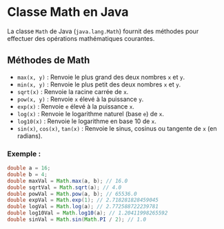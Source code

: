 # Classe Math en Java

La classe `Math` de Java (`java.lang.Math`) fournit des méthodes pour effectuer des opérations mathématiques courantes.

## Méthodes de Math

- `max(x, y)` : Renvoie le plus grand des deux nombres `x` et `y`.
- `min(x, y)` : Renvoie le plus petit des deux nombres `x` et `y`.
- `sqrt(x)` : Renvoie la racine carrée de `x`.
- `pow(x, y)` : Renvoie `x` élevé à la puissance `y`.
- `exp(x)` : Renvoie `e` élevé à la puissance `x`.
- `log(x)` : Renvoie le logarithme naturel (base `e`) de `x`.
- `log10(x)` : Renvoie le logarithme en base 10 de `x`.
- `sin(x)`, `cos(x)`, `tan(x)` : Renvoie le sinus, cosinus ou tangente de `x` (en radians).

### Exemple :
```java
double a = 16;
double b = 4;
double maxVal = Math.max(a, b); // 16.0
double sqrtVal = Math.sqrt(a); // 4.0
double powVal = Math.pow(a, b); // 65536.0
double expVal = Math.exp(1); // 2.718281828459045
double logVal = Math.log(a); // 2.772588722239781
double log10Val = Math.log10(a); // 1.20411998265592
double sinVal = Math.sin(Math.PI / 2); // 1.0
```
